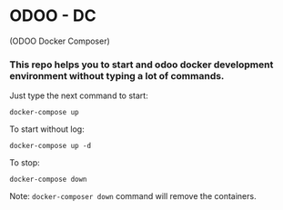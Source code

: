 # ODOO - DC
(ODOO Docker Composer)
### This repo helps you to start and odoo docker development environment without typing a lot of commands.

Just type the next command to start:

```shell
docker-compose up
```

To start without log:

```shell
docker-compose up -d
```

To stop:

```shell
docker-compose down
```

Note: ```docker-composer down``` command will remove the containers.